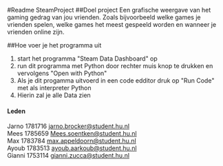 #Readme SteamProject
##Doel project
Een grafische weergave van het gaming gedrag van jou vrienden.
Zoals bijvoorbeeld welke games je vrienden spelen, welke games
het meest gespeeld worden en wanneer je vrienden online zijn.

##Hoe voer je het programma uit
1. start het programma "Steam Data Dashboard" op
2. run dit programma met Python door rechter muis knop te drukken en vervolgens "Open with Python"
3. Als je dit progamma uitvoerd in een code edditor druk op "Run Code" met als interpreter Python
4. Hierin zal je alle Data zien
#### Leden
Jarno   1781716 jarno.brocker@student.hu.nl  
Mees    1785659 Mees.soentken@student.hu.nl  
Max     1783784 max.appeldoorn@student.hu.nl  
Ayoub   1783513 ayoub.aarkoub@student.hu.nl  
Gianni  1753114 gianni.zucca@student.hu.nl  